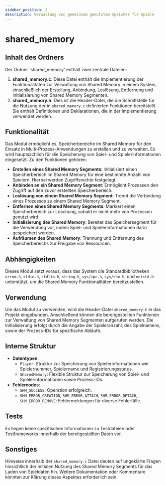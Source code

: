 ```yaml
---
sidebar_position: 2
description: Verwaltung von gemeinsam genutztem Speicher für Spiele
---
```


# shared_memory

## Inhalt des Ordners

Der Ordner 'shared_memory' enthält zwei zentrale Dateien:

1. **shared_memory.c**: Diese Datei enthält die Implementierung der Funktionalitäten zur Verwaltung von Shared Memory in einem System, einschließlich der Erstellung, Anbindung, Loslösung, Entfernung und Initialisierung von Shared Memory Segmenten.
2. **shared_memory.h**: Dies ist die Header-Datei, die die Schnittstelle für die Nutzung der in `shared_memory.c` definierten Funktionen bereitstellt. Sie enthält Definitionen und Deklarationen, die in der Implementierung verwendet werden.

## Funktionalität

Das Modul ermöglicht es, Speicherbereiche im Shared Memory für den Einsatz in Multi-Prozess-Anwendungen zu erstellen und zu verwalten. Es wird hauptsächlich für die Speicherung von Spiel- und Spielerinformationen eingesetzt. Zu den Funktionen gehören:

- **Erstellen eines Shared Memory Segments**: Initialisiert einen Speicherbereich im Shared Memory für eine bestimmte Anzahl von Spielern. Hierbei werden Zugriffsrechte festgelegt.
- **Anbinden an ein Shared Memory Segment**: Ermöglicht Prozessen den Zugriff auf den zuvor erstellten Speicherbereich.
- **Loslösung von einem Shared Memory Segment**: Trennt die Verbindung eines Prozesses zu einem Shared Memory Segment.
- **Entfernen eines Shared Memory Segments**: Markiert einen Speicherbereich zur Löschung, sobald er nicht mehr von Prozessen genutzt wird.
- **Initialisierung des Shared Memory**: Bereitet das Speichersegment für die Verwendung vor, indem Spiel- und Spielerinformationen darin gespeichert werden.
- **Aufräumen des Shared Memory**: Trennung und Entfernung des Speicherbereichs zur Freigabe von Ressourcen.

## Abhängigkeiten

Dieses Modul setzt voraus, dass das System die Standardbibliotheken `errno.h`, `stdio.h`, `stdlib.h`, `string.h`, `sys/ipc.h`, `sys/shm.h`, und `unistd.h` unterstützt, um die Shared Memory Funktionalitäten bereitzustellen.

## Verwendung

Um das Modul zu verwenden, wird die Header-Datei `shared_memory.h` in das Projekt eingebunden. Anschließend können die bereitgestellten Funktionen zur Verwaltung von Shared Memory Segmenten aufgerufen werden. Die Initialisierung erfolgt durch die Angabe der Spieleranzahl, des Spielnamens, sowie der Prozess-IDs für spezifische Abläufe.

## Interne Struktur

- **Datentypen**:
  - `Player`: Struktur zur Speicherung von Spielerinformationen wie Spielernummer, Spielername und Registrierungsstatus.
  - `SharedMemory`: Flexible Struktur zur Speicherung von Spiel- und Spielerinformationen sowie Prozess-IDs.
- **Fehlercodes**:
  - `SHM_SUCCESS`: Operation erfolgreich.
  - `SHM_ERROR_CREATION`, `SHM_ERROR_ATTACH`, `SHM_ERROR_DETACH`, `SHM_ERROR_REMOVE`: Fehlermeldungen für diverse Fehlerfälle.

## Tests

Es liegen keine spezifischen Informationen zu Testdateien oder Testframeworks innerhalb der bereitgestellten Daten vor.

## Sonstiges

Hinweise innerhalb der `shared_memory.c` Datei deuten auf ungeklärte Fragen hinsichtlich der initialen Nutzung des Shared Memory Segments für das Laden von Spieldaten hin. Weitere Dokumentation oder Kommentare könnten zur Klärung dieses Aspektes erforderlich sein.
